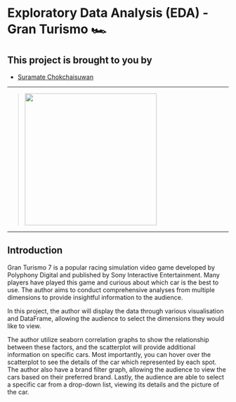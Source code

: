 # Exploratory Data Analysis (EDA) - Gran Turismo 🏎️
## This project is brought to you by 
* [Suramate Chokchaisuwan](https://github.com/sc-matthew)
---

> <img src="https://wallpaperaccess.com/full/4602804.jpg" weight="800" height="300">
---
## Introduction
Gran Turismo 7 is a popular racing simulation video game developed by Polyphony Digital and published by Sony Interactive Entertainment. Many players have played this game and curious about which car is the best to use. The author aims to conduct comprehensive analyses from multiple dimensions to provide insightful information to the audience.

In this project, the author will display the data through various visualisation and DataFrame, allowing the audience to select the dimensions they would like to view. 
    
The author utilize seaborn correlation graphs to show the relationship between these factors, and the scatterplot will provide additional information on specific cars. Most importantly, you can hover over the scatterplot to see the details of the car which represented by each spot. The author also have a brand filter graph, allowing the audience to view the cars based on their preferred brand. Lastly, the audience are able to select a specific car from a drop-down list, viewing its details and the picture of the car.
